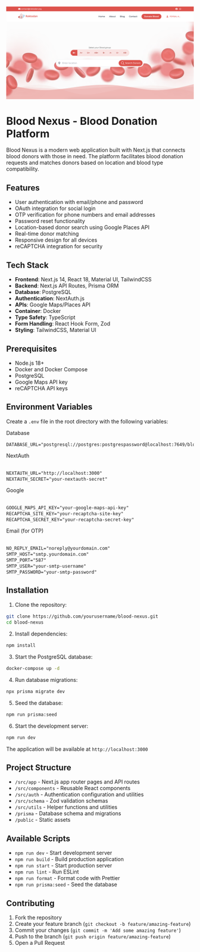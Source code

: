 ![alt text](demo-img.png)

# Blood Nexus - Blood Donation Platform

Blood Nexus is a modern web application built with Next.js that connects blood donors with those in need. The platform facilitates blood donation requests and matches donors based on location and blood type compatibility.

## Features

- User authentication with email/phone and password
- OAuth integration for social login
- OTP verification for phone numbers and email addresses
- Password reset functionality
- Location-based donor search using Google Places API
- Real-time donor matching
- Responsive design for all devices
- reCAPTCHA integration for security

## Tech Stack

- **Frontend**: Next.js 14, React 18, Material UI, TailwindCSS
- **Backend**: Next.js API Routes, Prisma ORM
- **Database**: PostgreSQL
- **Authentication**: NextAuth.js
- **APIs**: Google Maps/Places API
- **Container**: Docker
- **Type Safety**: TypeScript
- **Form Handling**: React Hook Form, Zod
- **Styling**: TailwindCSS, Material UI

## Prerequisites

- Node.js 18+
- Docker and Docker Compose
- PostgreSQL
- Google Maps API key
- reCAPTCHA API keys

## Environment Variables

Create a `.env` file in the root directory with the following variables:

Database

```
DATABASE_URL="postgresql://postgres:postgrespassword@localhost:7649/bloodnexus"
```

NextAuth

```

NEXTAUTH_URL="http://localhost:3000"
NEXTAUTH_SECRET="your-nextauth-secret"

```

Google

```

GOOGLE_MAPS_API_KEY="your-google-maps-api-key"
RECAPTCHA_SITE_KEY="your-recaptcha-site-key"
RECAPTCHA_SECRET_KEY="your-recaptcha-secret-key"

```

Email (for OTP)

```

NO_REPLY_EMAIL="noreply@yourdomain.com"
SMTP_HOST="smtp.yourdomain.com"
SMTP_PORT="587"
SMTP_USER="your-smtp-username"
SMTP_PASSWORD="your-smtp-password"

```

## Installation

1. Clone the repository:

```bash
git clone https://github.com/yourusername/blood-nexus.git
cd blood-nexus
```

2. Install dependencies:

```bash
npm install
```

3. Start the PostgreSQL database:

```bash
docker-compose up -d
```

4. Run database migrations:

```bash
npx prisma migrate dev
```

5. Seed the database:

```bash
npm run prisma:seed
```

6. Start the development server:

```bash
npm run dev
```

The application will be available at `http://localhost:3000`

## Project Structure

- `/src/app` - Next.js app router pages and API routes
- `/src/components` - Reusable React components
- `/src/auth` - Authentication configuration and utilities
- `/src/schema` - Zod validation schemas
- `/src/utils` - Helper functions and utilities
- `/prisma` - Database schema and migrations
- `/public` - Static assets

## Available Scripts

- `npm run dev` - Start development server
- `npm run build` - Build production application
- `npm run start` - Start production server
- `npm run lint` - Run ESLint
- `npm run format` - Format code with Prettier
- `npm run prisma:seed` - Seed the database

## Contributing

1. Fork the repository
2. Create your feature branch (`git checkout -b feature/amazing-feature`)
3. Commit your changes (`git commit -m 'Add some amazing feature'`)
4. Push to the branch (`git push origin feature/amazing-feature`)
5. Open a Pull Request

